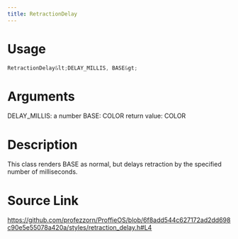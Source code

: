 ```yaml
---
title: RetractionDelay
---
```


# Usage
```cpp
RetractionDelay&lt;DELAY_MILLIS, BASE&gt;
```

# Arguments
DELAY_MILLIS: a number
BASE: COLOR
return value: COLOR

# Description
This class renders BASE as normal, but delays retraction by
the specified number of milliseconds.

# Source Link
https://github.com/profezzorn/ProffieOS/blob/6f8add544c627172ad2dd698c90e5e55078a420a/styles/retraction_delay.h#L4
